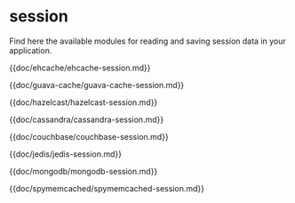 # session

Find here the available modules for reading and saving session data in your application.

{{doc/ehcache/ehcache-session.md}}

{{doc/guava-cache/guava-cache-session.md}}

{{doc/hazelcast/hazelcast-session.md}}

{{doc/cassandra/cassandra-session.md}}

{{doc/couchbase/couchbase-session.md}}

{{doc/jedis/jedis-session.md}}

{{doc/mongodb/mongodb-session.md}}

{{doc/spymemcached/spymemcached-session.md}}